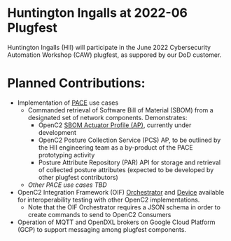 # Huntington Ingalls at 2022-06 Plugfest

Huntington Ingalls (HII) will participate in the June 2022 Cybersecurity Automation Workshop (CAW) plugfest, as suppored by our DoD customer.

# Planned Contributions:

  - Implementation of [PACE](https://github.com/opencybersecurityalliance/PACE) use cases
    - Commanded retrieval of Software Bill of Material (SBOM) from a designated set of network components. Demonstrates:
      - OpenC2 [SBOM Actuator Profile (AP)](https://github.com/oasis-tcs/openc2-ap-sbom), currently under development
      - OpenC2 Posture Collection Service (PCS) AP, to be outlined by the HII engineering team as a by-product of the PACE prototyping activity
      - Posture Attribute Repository (PAR) API for storage and retrieval of collected posture attributes (expected to be developed by other plugfest contributors)
    - *Other PACE use cases TBD*
  - OpenC2 Integration Framework (OIF) [Orchestrator](https://github.com/oasis-open/openc2-oif-orchestrator) and [Device](https://github.com/oasis-open/openc2-oif-device) available for interoperability testing with other OpenC2 implementations.
    - Note that the OIF Orchestrator requires a JSON schema in order to create commands to send to OpenC2 Consumers
  - Operation of MQTT and OpenDXL brokers on Google Cloud Platform (GCP) to support messaging among plugfest components.

